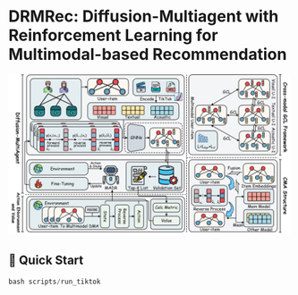 # DRMRec: Diffusion-Multiagent with Reinforcement Learning for Multimodal-based Recommendation

<img src="./figures/model.png" style="zoom:100%;" />

## 🚀 Quick Start

```python
bash scripts/run_tiktok
```



